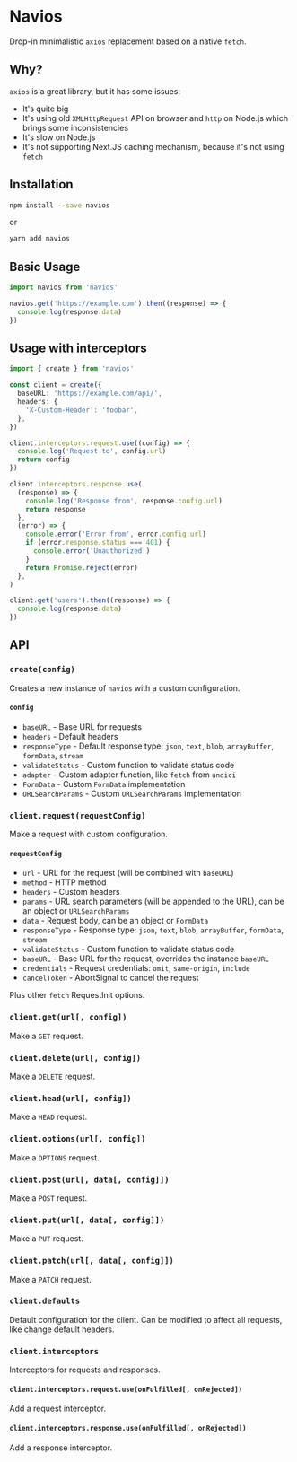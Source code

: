 # Navios

Drop-in minimalistic `axios` replacement based on a native `fetch`.

## Why?

`axios` is a great library, but it has some issues:

- It's quite big
- It's using old `XMLHttpRequest` API on browser and `http` on Node.js which brings some inconsistencies
- It's slow on Node.js
- It's not supporting Next.JS caching mechanism, because it's not using `fetch`

## Installation

```bash
npm install --save navios
```

or

```bash
yarn add navios
```

## Basic Usage

```js
import navios from 'navios'

navios.get('https://example.com').then((response) => {
  console.log(response.data)
})
```

## Usage with interceptors

```ts
import { create } from 'navios'

const client = create({
  baseURL: 'https://example.com/api/',
  headers: {
    'X-Custom-Header': 'foobar',
  },
})

client.interceptors.request.use((config) => {
  console.log('Request to', config.url)
  return config
})

client.interceptors.response.use(
  (response) => {
    console.log('Response from', response.config.url)
    return response
  },
  (error) => {
    console.error('Error from', error.config.url)
    if (error.response.status === 401) {
      console.error('Unauthorized')
    }
    return Promise.reject(error)
  },
)

client.get('users').then((response) => {
  console.log(response.data)
})
```

## API

### `create(config)`

Creates a new instance of `navios` with a custom configuration.

#### `config`

- `baseURL` - Base URL for requests
- `headers` - Default headers
- `responseType` - Default response type: `json`, `text`, `blob`, `arrayBuffer`, `formData`, `stream`
- `validateStatus` - Custom function to validate status code
- `adapter` - Custom adapter function, like `fetch` from `undici`
- `FormData` - Custom `FormData` implementation
- `URLSearchParams` - Custom `URLSearchParams` implementation

### `client.request(requestConfig)`

Make a request with custom configuration.

#### `requestConfig`

- `url` - URL for the request (will be combined with `baseURL`)
- `method` - HTTP method
- `headers` - Custom headers
- `params` - URL search parameters (will be appended to the URL), can be an object or `URLSearchParams`
- `data` - Request body, can be an object or `FormData`
- `responseType` - Response type: `json`, `text`, `blob`, `arrayBuffer`, `formData`, `stream`
- `validateStatus` - Custom function to validate status code
- `baseURL` - Base URL for the request, overrides the instance `baseURL`
- `credentials` - Request credentials: `omit`, `same-origin`, `include`
- `cancelToken` - AbortSignal to cancel the request

Plus other `fetch` RequestInit options.

### `client.get(url[, config])`

Make a `GET` request.

### `client.delete(url[, config])`

Make a `DELETE` request.

### `client.head(url[, config])`

Make a `HEAD` request.

### `client.options(url[, config])`

Make a `OPTIONS` request.

### `client.post(url[, data[, config]])`

Make a `POST` request.

### `client.put(url[, data[, config]])`

Make a `PUT` request.

### `client.patch(url[, data[, config]])`

Make a `PATCH` request.

### `client.defaults`

Default configuration for the client. Can be modified to affect all requests, like change default headers.

### `client.interceptors`

Interceptors for requests and responses.

#### `client.interceptors.request.use(onFulfilled[, onRejected])`

Add a request interceptor.

#### `client.interceptors.response.use(onFulfilled[, onRejected])`

Add a response interceptor.
